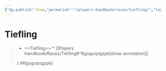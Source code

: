```yaml
---
{"dg-publish":true,"permalink":"/players-handbook/races/tiefling/","tags":["race"],"noteIcon":""}
---
```



# Tiefling



>
>* ==Tiefling== *
>[[Players Handbook/Races/Tiefling#^6goguqvgzpk\|show annotation]]
>
>
>
>{ #6goguqvgzpk}

